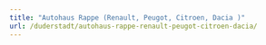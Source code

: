 ```yaml
---
title: "Autohaus Rappe (Renault, Peugot, Citroen, Dacia )"
url: /duderstadt/autohaus-rappe-renault-peugot-citroen-dacia/
---
```

